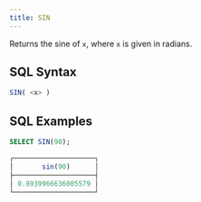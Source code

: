 ```yaml
---
title: SIN
---
```


Returns the sine of `x`, where `x` is given in radians.

## SQL Syntax

```sql
SIN( <x> )
```

## SQL Examples

```sql
SELECT SIN(90);

┌────────────────────┐
│       sin(90)      │
├────────────────────┤
│ 0.8939966636005579 │
└────────────────────┘
```